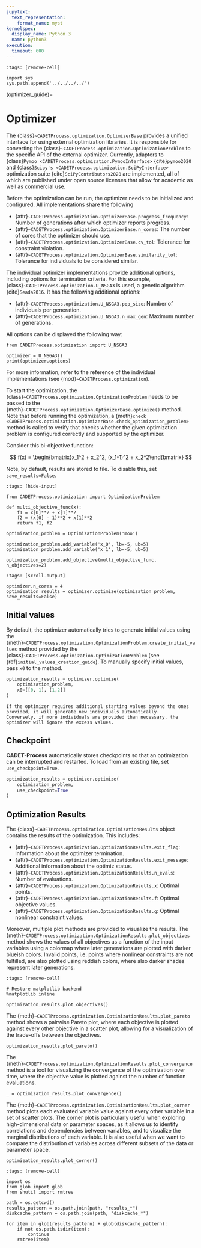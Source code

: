 ```yaml
---
jupytext:
  text_representation:
    format_name: myst
kernelspec:
  display_name: Python 3
  name: python3
execution:
  timeout: 600
---
```


```{code-cell} ipython3
:tags: [remove-cell]

import sys
sys.path.append('../../../../')
```

(optimizer_guide)=
# Optimizer
The {class}`~CADETProcess.optimization.OptimizerBase` provides a unified interface for using external optimization libraries.
It is responsible for converting the {class}`~CADETProcess.optimization.OptimizationProblem` to the specific API of the external optimizer.
Currently, adapters to {class}`Pymoo <CADETProcess.optimization.PymooInterface>` {cite}`pymoo2020` and {class}`Scipy's <CADETProcess.optimization.SciPyInterface>` optimization suite {cite}`SciPyContributors2020` are implemented, all of which are published under open source licenses that allow for academic as well as commercial use.

Before the optimization can be run, the optimizer needs to be initialized and configured.
All implementations share the following

- {attr}`~CADETProcess.optimization.OptimizerBase.progress_frequency`: Number of generations after which optimizer reports progress.
- {attr}`~CADETProcess.optimization.OptimizerBase.n_cores`: The number of cores that the optimizer should use.
- {attr}`~CADETProcess.optimization.OptimizerBase.cv_tol`: Tolerance for constraint violation.
- {attr}`~CADETProcess.optimization.OptimizerBase.similarity_tol`: Tolerance for individuals to be considered similar.

The individual optimizer implementations provide additional options, including options for termination criteria.
For this example, {class}`~CADETProcess.optimization.U_NSGA3` is used, a genetic algorithm {cite}`Seada2016`.
It has the following additional options:

- {attr}`~CADETProcess.optimization.U_NSGA3.pop_size`: Number of individuals per generation.
- {attr}`~CADETProcess.optimization.U_NSGA3.n_max_gen`: Maximum number of generations.

All options can be displayed the following way:

```{code-cell} ipython3
from CADETProcess.optimization import U_NSGA3

optimizer = U_NSGA3()
print(optimizer.options)
```
For more information, refer to the reference of the individual implementations (see {mod}`~CADETProcess.optimization`).

To start the optimization, the {class}`~CADETProcess.optimization.OptimizationProblem` needs to be passed to the {meth}`~CADETProcess.optimization.OptimizerBase.optimize()` method.
Note that before running the optimization, a {meth}`check <CADETProcess.optimization.OptimizerBase.check_optimization_problem>` method is called to verify that checks whether the given optimization problem is configured correctly and supported by the optimizer.

Consider this bi-objective function:

$$
f(x) = \begin{bmatrix}x_1^2 + x_2^2, (x_1-1)^2 + x_2^2\end{bmatrix}
$$

Note, by default, results are stored to file.
To disable this, set `save_results=False`.

```{code-cell} ipython3
:tags: [hide-input]

from CADETProcess.optimization import OptimizationProblem

def multi_objective_func(x):
    f1 = x[0]**2 + x[1]**2
    f2 = (x[0] - 1)**2 + x[1]**2
    return f1, f2

optimization_problem = OptimizationProblem('moo')

optimization_problem.add_variable('x_0', lb=-5, ub=5)
optimization_problem.add_variable('x_1', lb=-5, ub=5)

optimization_problem.add_objective(multi_objective_func, n_objectives=2)
```

```{code-cell} ipython3
:tags: [scroll-output]

optimizer.n_cores = 4
optimization_results = optimizer.optimize(optimization_problem, save_results=False)
```

## Initial values
By default, the optimizer automatically tries to generate initial values using the {meth}`~CADETProcess.optimization.OptimizationProblem.create_initial_values` method provided by the {class}`~CADETProcess.optimization.OptimizationProblem` (see {ref}`initial_values_creation_guide`).
To manually specify initial values, pass `x0` to the method.

```python
optimization_results = optimizer.optimize(
    optimization_problem,
    x0=[[0, 1], [1,2]]
)
```

```{Note}
If the optimizer requires additional starting values beyond the ones provided, it will generate new individuals automatically.
Conversely, if more individuals are provided than necessary, the optimizer will ignore the excess values.
```


## Checkpoint
**CADET-Process** automatically stores checkpoints so that an optimization can be interrupted and restarted.
To load from an existing file, set `use_checkpoint=True`.

```python
optimization_results = optimizer.optimize(
    optimization_problem,
    use_checkpoint=True
)
```

## Optimization Results
The {class}`~CADETProcess.optimization.OptimizationResults` object contains the results of the optimization.
This includes:
- {attr}`~CADETProcess.optimization.OptimizationResults.exit_flag`: Information about the optimizer termination.
- {attr}`~CADETProcess.optimization.OptimizationResults.exit_message`: Additional information about the optimiz status.
- {attr}`~CADETProcess.optimization.OptimizationResults.n_evals`: Number of evaluations.
- {attr}`~CADETProcess.optimization.OptimizationResults.x`: Optimal points.
- {attr}`~CADETProcess.optimization.OptimizationResults.f`: Optimal objective values.
- {attr}`~CADETProcess.optimization.OptimizationResults.g`: Optimal nonlinear constraint values.

Moreover, multiple plot methods are provided to visualize the results.
The {meth}`~CADETProcess.optimization.OptimizationResults.plot_objectives` method shows the values of all objectives as a function of the input variables using a colormap where later generations are plotted with darker blueish colors.
Invalid points, i.e. points where nonlinear constraints are not fulfilled, are also plotted using reddish colors, where also darker shades represent later generations.

```{code-cell} ipython3
:tags: [remove-cell]

# Restore matplotlib backend
%matplotlib inline
```

```{code-cell} ipython3
optimization_results.plot_objectives()
```

The {meth}`~CADETProcess.optimization.OptimizationResults.plot_pareto` method shows a pairwise Pareto plot, where each objective is plotted against every other objective in a scatter plot, allowing for a visualization of the trade-offs between the objectives.

```{code-cell} ipython3
optimization_results.plot_pareto()
```

The {meth}`~CADETProcess.optimization.OptimizationResults.plot_convergence` method is a tool for visualizing the convergence of the optimization over time, where the objective value is plotted against the number of function evaluations.

```{code-cell} ipython3
_ = optimization_results.plot_convergence()
```

The {meth}`~CADETProcess.optimization.OptimizationResults.plot_corner` method plots each evaluated variable value against every other variable in a set of scatter plots.
The corner plot is particularly useful when exploring high-dimensional data or parameter spaces, as it allows us to identify correlations and dependencies between variables, and to visualize the marginal distributions of each variable.
It is also useful when we want to compare the distribution of variables across different subsets of the data or parameter space.

```{code-cell} ipython3
optimization_results.plot_corner()
```

```{code-cell} ipython3
:tags: [remove-cell]

import os
from glob import glob
from shutil import rmtree

path = os.getcwd()
results_pattern = os.path.join(path, "results_*")
diskcache_pattern = os.path.join(path, "diskcache_*")

for item in glob(results_pattern) + glob(diskcache_pattern):
    if not os.path.isdir(item):
        continue
    rmtree(item)
```
